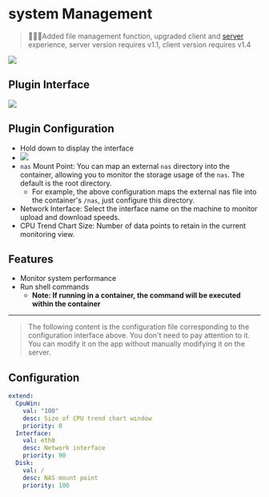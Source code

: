 # system Management

> 🎉🎉🎉Added file management function, upgraded client and [server](https://myservers.codeloverme.cn/docs/intro#%E5%8D%87%E7%BA%A7%E6%9C%8D%E5%8A%A1%E7%AB%AF) experience, server version requires v1.1, client version requires v1.4

![](https://plugin.codeloverme.cn/system/file.png)


## Plugin Interface
![](https://plugin.codeloverme.cn/system/all.png)

## Plugin Configuration
- Hold down to display the interface
- ![](https://plugin.codeloverme.cn/system/config.png)
- `nas` Mount Point: You can map an external `nas` directory into the container, allowing you to monitor the storage usage of the `nas`. The default is the root directory.
  - For example, the above configuration maps the external nas file into the container's `/nas`, just configure this directory.
- Network Interface: Select the interface name on the machine to monitor upload and download speeds.
- CPU Trend Chart Size: Number of data points to retain in the current monitoring view.


## Features
- Monitor system performance
- Run shell commands
  - **Note: If running in a container, the command will be executed within the container**


-------------------

> The following content is the configuration file corresponding to the configuration interface above. You don't need to pay attention to it. You can modify it on the app without manually modifying it on the server.
## Configuration
```yaml
extend:
  CpuWin:
    val: "100"
    desc: Size of CPU trend chart window
    priority: 0
  Interface:
    val: eth0
    desc: Network interface
    priority: 90
  Disk:
    val: /
    desc: NAS mount point
    priority: 100

```